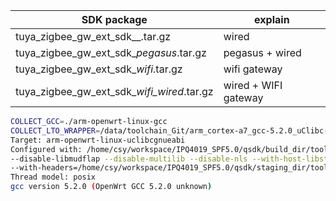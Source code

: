 
| SDK package     |  explain        |
|---------------|-----------------------|
|tuya_zigbee_gw_ext_sdk_<version>_<toolchain name>.tar.gz | wired  |
|tuya_zigbee_gw_ext_sdk_<version>_pegasus_<toolchain name>.tar.gz | pegasus + wired  |
|tuya_zigbee_gw_ext_sdk_<version>_wifi_<toolchain name>.tar.gz  | wifi gateway |
|tuya_zigbee_gw_ext_sdk_<version>_wifi_wired_<toolchain name>.tar.gz | wired + WIFI gateway |



```bash
COLLECT_GCC=./arm-openwrt-linux-gcc
COLLECT_LTO_WRAPPER=/data/toolchain_Git/arm_cortex-a7_gcc-5.2.0_uClibc-1.0.14_eabi/toolchain/toolchain-arm_cortex-a7_gcc-5.2.0_uClibc-1.0.14_eabi/bin/../libexec/gcc/arm-openwrt-linux-uclibcgnueabi/5.2.0/lto-wrapper
Target: arm-openwrt-linux-uclibcgnueabi
Configured with: /home/csy/workspace/IPQ4019_SPF5.0/qsdk/build_dir/toolchain-arm_cortex-a7_gcc-5.2.0_uClibc-1.0.14_eabi/gcc-5.2.0/configure --with-bugurl=https://dev.openwrt.org/ --with-pkgversion='OpenWrt GCC 5.2.0 unknown' --prefix=/home/csy/workspace/IPQ4019_SPF5.0/qsdk/staging_dir/toolchain-arm_cortex-a7_gcc-5.2.0_uClibc-1.0.14_eabi --build=i686-redhat-linux --host=i686-redhat-linux --target=arm-openwrt-linux-uclibcgnueabi --with-gnu-ld --enable-target-optspace --disable-libgomp
--disable-libmudflap --disable-multilib --disable-nls --with-host-libstdcxx=-lstdc++ --with-float=soft --with-gmp=/home/csy/workspace/IPQ4019_SPF5.0/qsdk/staging_dir/host --with-mpfr=/home/csy/workspace/IPQ4019_SPF5.0/qsdk/staging_dir/host --with-mpc=/home/csy/workspace/IPQ4019_SPF5.0/qsdk/staging_dir/host --disable-decimal-float --disable-libssp --disable-__cxa_atexit --with-arch=armv7-a
--with-headers=/home/csy/workspace/IPQ4019_SPF5.0/qsdk/staging_dir/toolchain-arm_cortex-a7_gcc-5.2.0_uClibc-1.0.14_eabi/include --disable-libsanitizer --enable-languages=c,c++ --enable-shared --enable-threads --with-slibdir=/home/csy/workspace/IPQ4019_SPF5.0/qsdk/staging_dir/toolchain-arm_cortex-a7_gcc-5.2.0_uClibc-1.0.14_eabi/lib
Thread model: posix
gcc version 5.2.0 (OpenWrt GCC 5.2.0 unknown) 

```
